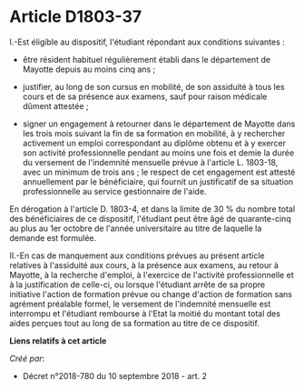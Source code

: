 # Article D1803-37

I.-Est éligible au dispositif, l'étudiant répondant aux conditions suivantes :

- être résident habituel régulièrement établi dans le département de Mayotte depuis au moins cinq ans ;

- justifier, au long de son cursus en mobilité, de son assiduité à tous les cours et de sa présence aux examens, sauf pour
raison médicale dûment attestée ;

- signer un engagement à retourner dans le département de Mayotte dans les trois mois suivant la fin de sa formation en
mobilité, à y rechercher activement un emploi correspondant au diplôme obtenu et à y exercer son activité professionnelle
pendant au moins une fois et demie la durée du versement de l'indemnité mensuelle prévue à l'article L. 1803-18, avec un
minimum de trois ans ; le respect de cet engagement est attesté annuellement par le bénéficiaire, qui fournit un justificatif
de sa situation professionnelle au service gestionnaire de l'aide.

En dérogation à l'article D. 1803-4, et dans la limite de 30 % du nombre total des bénéficiaires de ce dispositif, l'étudiant
peut être âgé de quarante-cinq au plus au 1er octobre de l'année universitaire au titre de laquelle la demande est formulée.

II.-En cas de manquement aux conditions prévues au présent article relatives à l'assiduité aux cours, à la présence aux
examens, au retour à Mayotte, à la recherche d'emploi, à l'exercice de l'activité professionnelle et à la justification de
celle-ci, ou lorsque l'étudiant arrête de sa propre initiative l'action de formation prévue ou change d'action de formation
sans agrément préalable formel, le versement de l'indemnité mensuelle est interrompu et l'étudiant rembourse à l'Etat la
moitié du montant total des aides perçues tout au long de sa formation au titre de ce dispositif.

**Liens relatifs à cet article**

_Créé par_:

  - Décret n°2018-780 du 10 septembre 2018 - art. 2
